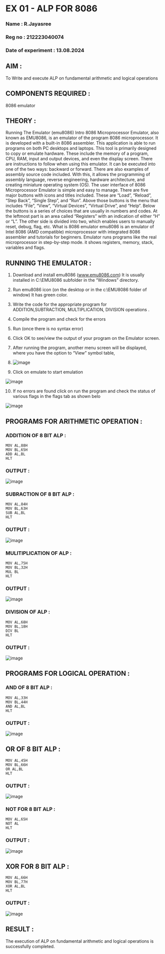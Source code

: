 # EX 01  - ALP FOR 8086


### Name : R.Jayasree


### Reg no : 212223040074


### Date of experiment : 13.08.2024





## AIM : 

To Write and execute ALP on fundamental arithmetic and logical operations

## COMPONENTS REQUIRED : 

8086  emulator 

## THEORY :

Running The Emulator (emu8086) Intro 8086 Microprocessor Emulator, also known as EMU8086, is an emulator of the program 8086 microprocessor. It is developed with a built-in 8086 assembler. This application is able to run programs on both PC desktops and laptops. This tool is primarily designed to copy or emulate hardware. These include the memory of a program, CPU, RAM, input and output devices, and even the display screen. There are instructions to follow when using this emulator. It can be executed into one of the two ways: backward or forward. There are also examples of assembly source code included. With this, it allows the programming of assembly language, reverse engineering, hardware architecture, and creating miniature operating system (OS). The user interface of 8086 Microprocessor Emulator is simple and easy to manage. There are five major buttons with icons and titles included. These are “Load”, “Reload”, “Step Back”, “Single Step”, and “Run”. Above those buttons is the menu that includes “File”, “View”, “Virtual Devices”, “Virtual Drive”, and “Help”. Below the buttons is a series of choices that are usually in numbers and codes. At the leftmost part is an area called “Registers” with an indication of either “H” or “L”. The other side is divided into two, which enables users to manually reset, debug, flag, etc. What is 8086 emulator emu8086 is an emulator of Intel 8086 (AMD compatible) microprocessor with integrated 8086 assembler and tutorials for beginners. Emulator runs programs like the real microprocessor in step-by-step mode. it shows registers, memory, stack, variables and flags.


 ## RUNNING THE EMULATOR :
 
1.	Download and install emu8086 (www.emu8086.com) It is usually installed in C:\EMU8086 subfolder in the “Windows” directory.
2.	Run  emu8086 icon (on the desktop or in the c:\EMU8086 folder of window) It has green color. 
3.	Write the code for the appropriate program for ADDITION,SUBTRACTION, MULTIPLICATION,  DIVISION operations .
4.	 Compile the program and check for the errors 
5.	Run (once there is no syntax error) 
6.	Click OK to see/view the output of your program on the Emulator screen. 
7.	After running the program, another menu screen will be displayed, where you have the option to “View” symbol table,
  
8.	![image](https://user-images.githubusercontent.com/36288975/189273263-d65baae9-4b8f-4723-afb3-c0ffa4052b04.png)
    
9.	Click on emulate to start emulation

![image](https://user-images.githubusercontent.com/36288975/189273273-9bb36ec1-e2e8-4892-8d35-37707332bfdc.png)

10.	If no errors are found click on run the program and check the status of various flags in the flags tab as shown belo
	
![image](https://user-images.githubusercontent.com/36288975/189273277-113a2a33-4a40-4ff8-95a5-ecd3a1f504fe.png)


##  PROGRAMS FOR ARITHMETIC OPERATION :

### ADDITION OF 8 BIT ALP :
```
MOV AL,88H
MOV BL,65H
ADD AL,BL
HLT
```
### OUTPUT : 
![image](https://github.com/user-attachments/assets/4c3d6bc2-e478-4832-9bf8-fe122d02bbc9)

 
### SUBRACTION OF 8 BIT ALP :
```
MOV AL,84H
MOV BL,63H
SUB AL,BL
HLT
```
 
### OUTPUT : 
![image](https://github.com/user-attachments/assets/47cbb277-26ca-435e-ac8d-11690ab27085)


### MULITIPLICATION OF ALP :
```
MOV AL,75H
MOV BL,32H
MUL BL
HLT
```
 ### OUTPUT :
 ![image](https://github.com/user-attachments/assets/528707a9-44fb-44c2-9bfb-78052a5e6454)



### DIVISION OF ALP :
```
MOV AL,68H
MOV BL,18H
DIV BL
HLT
```
### OUTPUT : 
![image](https://github.com/user-attachments/assets/47027162-685b-44c3-9f26-b10505df0333)

##  PROGRAMS FOR LOGICAL OPERATION :

### AND OF 8 BIT ALP :
```
MOV AL,33H
MOV BL,44H
AND AL,BL
HLT
```
### OUTPUT :
![image](https://github.com/user-attachments/assets/bfa514e8-7fc1-472a-9c5b-730cb33ff0ff)


## OR OF 8 BIT ALP :
```
MOV AL,45H
MOV BL,66H
OR AL,BL
HLT
```
### OUTPUT :
![image](https://github.com/user-attachments/assets/60264f41-2482-4f98-aa96-48bbd776bba1)


### NOT FOR 8 BIT ALP :
```
MOV AL,65H
NOT AL
HLT
```
### OUTPUT :
![image](https://github.com/user-attachments/assets/5a88ce6e-40d6-4d2c-8053-e954062b02b7)


## XOR FOR 8 BIT ALP :
```
MOV AL,66H
MOV BL,77H
XOR AL,BL
HLT
```
### OUTPUT :
![image](https://github.com/user-attachments/assets/17cb8836-a849-4b77-90d3-b8a04d08396d)


## RESULT :
The execution of ALP on fundamental arithmetic and logical operations is successfully completed.
 








